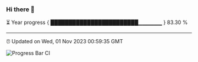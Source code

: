 ### Hi there 👋

⏳ Year progress { ████████████████████████▁▁▁▁▁▁ } 83.30 %

---

⏰ Updated on Wed, 01 Nov 2023 00:59:35 GMT

![Progress Bar CI](https://github.com/JuvenileQ/Progress-Bar-CI/workflows/main/badge.svg)
